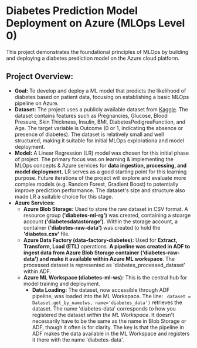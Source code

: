 # Diabetes Prediction Model Deployment on Azure (MLOps Level 0)

This project demonstrates the foundational principles of MLOps by building and deploying a diabetes prediction model on the Azure cloud platform.

## Project Overview:

* **Goal:** To develop and deploy a ML model that predicts the likelihood of diabetes based on patient data, focusing on establishing a basic MLOps pipeline on Azure.
* **Dataset:** The project uses a publicly available dataset from [Kaggle](link). The dataset contains features such as Pregnancies, Glucose, Blood Pressure, Skin Thickness, Insulin, BMI, DiabetesPedigreeFunction, and Age. The target variable is Outcome (0 or 1, indicating the absence or presence of diabetes). The dataset is relatively small and well structured, making it suitable for initial MLOps explorationa and model deployment.
* **Model:** A Linear Regression (LR) model was chosen for this initial phase of project. The primary focus was on learning & implementing the MLOps concepts & Azure services for **data ingestion, processing, and model deployment.** LR serves as a good starting point for this learning purpose. Future iterations of the project will explore and evaluate more complex models (e.g. Random Forest, Gradient Boost) to potentially improve prediction performance. The dataset's size and structure also made LR a suitable choice for this stage.
* **Azure Services:**
   * **Azure Blob Storage:** Used to store the raw dataset in CSV format. A resource group **('diabetes-ml-rg')** was created, containing a stoarge account **('diabetesdatastorage')**. Within the storage account, a container **('diabetes-raw-data')** was created to hold the **'diabetes.csv'** file.
   * **Azure Data Factory (data-factory-diabetes):** Used for **Extract, Transform, Load (ETL)** operations. **A pipeline was created in ADF to ingest data from Azure Blob Storage container ('diabetes-raw-data') and make it available within Azure ML workspace**. The processed dataset is represented as 'diabetes_processed_dataset' within ADF.
   * **Azure ML Workspace (diabetes-ml-ws):** This is the central hub for model training and deployment.
       * **Data Loading:** The dataset, now accessible through ADF pipeline, was loaded into the ML Workspace. The line: ``` dataset = Dataset.get_by_name(ws, name='diabetes_data')``` retrieves the dataset.  The name 'diabetes-data' corresponds to how you registered the dataset *within the ML Workspace*. It doesn't necessarily have to be the same as the name in Blob Storage or ADF, though it often is for clarity. The key is that the pipeline in ADF makes the data available in the ML Workspace and registers it there with the name 'diabetes-data'.

